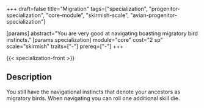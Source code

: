 +++
draft=false
title="Migration"
tags=["specialization", "progenitor-specialization", "core-module", "skirmish-scale", "avian-progenitor-specialization"]

[params]
  abstract="You are very good at navigating boasting migratory bird instincts."
  [params.specialization]
    module="core"
    cost="2 sp"
    scale="skirmish"
    traits=["-"]
    prereq=["-"]
+++

{{< specialization-front >}}

## Description

You still have the navigational instincts that denote your ancestors as migratory birds. When navigating you can roll one additional skill die.

